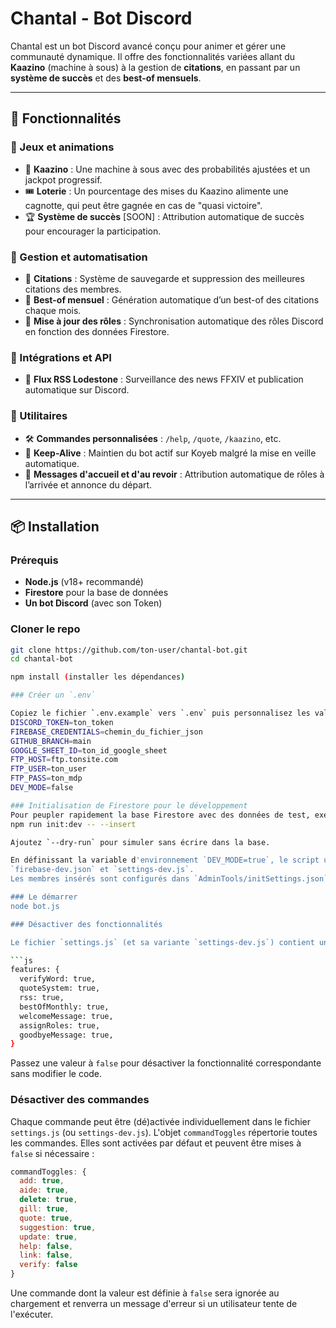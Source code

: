 # Chantal - Bot Discord

Chantal est un bot Discord avancé conçu pour animer et gérer une communauté dynamique. Il offre des fonctionnalités variées allant du **Kaazino** (machine à sous) à la gestion de **citations**, en passant par un **système de succès** et des **best-of mensuels**.

---

## 📌 Fonctionnalités

### 🔹 Jeux et animations
- 🎰 **Kaazino** : Une machine à sous avec des probabilités ajustées et un jackpot progressif.
- 🎟️ **Loterie** : Un pourcentage des mises du Kaazino alimente une cagnotte, qui peut être gagnée en cas de "quasi victoire".
- 🏆 **Système de succès** [SOON] : Attribution automatique de succès pour encourager la participation.

### 🔹 Gestion et automatisation
- 📌 **Citations** : Système de sauvegarde et suppression des meilleures citations des membres.
- 📜 **Best-of mensuel** : Génération automatique d’un best-of des citations chaque mois.
- 🔄 **Mise à jour des rôles** : Synchronisation automatique des rôles Discord en fonction des données Firestore.

### 🔹 Intégrations et API
- 📰 **Flux RSS Lodestone** : Surveillance des news FFXIV et publication automatique sur Discord.

### 🔹 Utilitaires
- 🛠️ **Commandes personnalisées** : `/help`, `/quote`, `/kaazino`, etc.
- 🚀 **Keep-Alive** : Maintien du bot actif sur Koyeb malgré la mise en veille automatique.
- 🔔 **Messages d'accueil et d'au revoir** : Attribution automatique de rôles à l’arrivée et annonce du départ.

---

## 📦 Installation

###  Prérequis
- **Node.js** (v18+ recommandé)
- **Firestore** pour la base de données
- **Un bot Discord** (avec son Token)

### Cloner le repo
```sh
git clone https://github.com/ton-user/chantal-bot.git
cd chantal-bot

npm install (installer les dépendances)

### Créer un `.env`

Copiez le fichier `.env.example` vers `.env` puis personnalisez les valeurs :
DISCORD_TOKEN=ton_token
FIREBASE_CREDENTIALS=chemin_du_fichier_json
GITHUB_BRANCH=main
GOOGLE_SHEET_ID=ton_id_google_sheet
FTP_HOST=ftp.tonsite.com
FTP_USER=ton_user
FTP_PASS=ton_mdp
DEV_MODE=false

### Initialisation de Firestore pour le développement
Pour peupler rapidement la base Firestore avec des données de test, exécutez :
npm run init:dev -- --insert

Ajoutez `--dry-run` pour simuler sans écrire dans la base.

En définissant la variable d'environnement `DEV_MODE=true`, le script utilisera
`firebase-dev.json` et `settings-dev.js`.
Les membres insérés sont configurés dans `AdminTools/initSettings.json`.

### Le démarrer
node bot.js

### Désactiver des fonctionnalités

Le fichier `settings.js` (et sa variante `settings-dev.js`) contient un objet `features` permettant d'activer ou non certaines parties du bot.

```js
features: {
  verifyWord: true,
  quoteSystem: true,
  rss: true,
  bestOfMonthly: true,
  welcomeMessage: true,
  assignRoles: true,
  goodbyeMessage: true,
}
```

Passez une valeur à `false` pour désactiver la fonctionnalité correspondante sans modifier le code.


### Désactiver des commandes

Chaque commande peut être (dé)activée individuellement dans le fichier `settings.js` (ou `settings-dev.js`).
L'objet `commandToggles` répertorie toutes les commandes. Elles sont activées par défaut et peuvent être mises à `false` si nécessaire :

```js
commandToggles: {
  add: true,
  aide: true,
  delete: true,
  gill: true,
  quote: true,
  suggestion: true,
  update: true,
  help: false,
  link: false,
  verify: false
}
```

Une commande dont la valeur est définie à `false` sera ignorée au chargement et renverra un message d'erreur si un utilisateur tente de l'exécuter.
